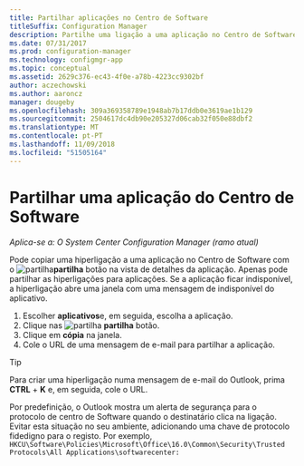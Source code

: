 ```yaml
---
title: Partilhar aplicações no Centro de Software
titleSuffix: Configuration Manager
description: Partilhe uma ligação a uma aplicação no Centro de Software no System Center Configuration Manager.
ms.date: 07/31/2017
ms.prod: configuration-manager
ms.technology: configmgr-app
ms.topic: conceptual
ms.assetid: 2629c376-ec43-4f0e-a78b-4223cc9302bf
author: aczechowski
ms.author: aaroncz
manager: dougeby
ms.openlocfilehash: 309a369358789e1948ab7b17ddb0e3619ae1b129
ms.sourcegitcommit: 2504617dc4db90e205327d06cab32f050e88dbf2
ms.translationtype: MT
ms.contentlocale: pt-PT
ms.lasthandoff: 11/09/2018
ms.locfileid: "51505164"
---
```

# <a name="share-an-application-from-software-center"></a>Partilhar uma aplicação do Centro de Software

*Aplica-se a: O System Center Configuration Manager (ramo atual)* <!-- 1706 -->

Pode copiar uma hiperligação a uma aplicação no Centro de Software com o ![partilha](media/share15.png)**partilha** botão na vista de detalhes da aplicação.   Apenas pode partilhar as hiperligações para aplicações. Se a aplicação ficar indisponível, a hiperligação abre uma janela com uma mensagem de indisponível do aplicativo.

1. Escolher **aplicativos**e, em seguida, escolha a aplicação.
2. Clique nas ![partilha](media/share15.png) **partilha** botão.
3. Clique em **cópia** na janela.
4. Cole o URL de uma mensagem de e-mail para partilhar a aplicação.  

> [!TIP]  
>  Para criar uma hiperligação numa mensagem de e-mail do Outlook, prima **CTRL** + **K** e, em seguida, cole o URL.  
>  
> Por predefinição, o Outlook mostra um alerta de segurança para o protocolo de centro de Software quando o destinatário clica na ligação. Evitar esta situação no seu ambiente, adicionando uma chave de protocolo fidedigno para o registo. Por exemplo, `HKCU\Software\Policies\Microsoft\Office\16.0\Common\Security\Trusted Protocols\All Applications\softwarecenter:`  
